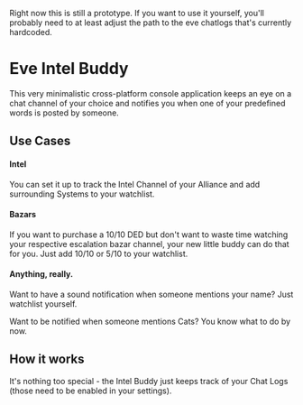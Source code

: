Right now this is still a prototype. If you want to use it yourself, you'll probably need to at least adjust the path to the eve chatlogs that's currently hardcoded.

# Eve Intel Buddy
This very minimalistic cross-platform console application keeps an eye on a chat channel of your choice and notifies you when one of your predefined words is posted by someone.

## Use Cases
#### Intel
You can set it up to track the Intel Channel of your Alliance and add surrounding Systems to your watchlist.

#### Bazars
If you want to purchase a 10/10 DED but don't want to waste time watching your respective escalation bazar channel, your new little buddy can do that for you. Just add 10/10 or 5/10 to your watchlist.

#### Anything, really.
Want to have a sound notification when someone mentions your name? Just watchlist yourself.

Want to be notified when someone mentions Cats? You know what to do by now.

## How it works
It's nothing too special - the Intel Buddy just keeps track of your Chat Logs (those need to be enabled in your settings).